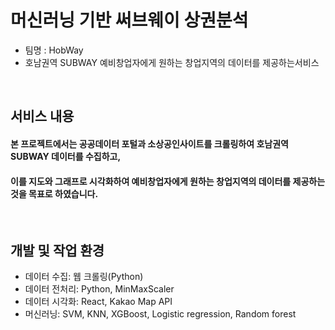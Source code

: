 # 머신러닝 기반 써브웨이 상권분석
- 팀명 : HobWay
- 호남권역 SUBWAY 예비창업자에게 원하는 창업지역의 데이터를 제공하는서비스
<br>

## 서비스 내용
#### 본 프로젝트에서는 공공데이터 포털과 소상공인사이트를 크롤링하여 호남권역 SUBWAY 데이터를 수집하고, 
#### 이를 지도와 그래프로 시각화하여 예비창업자에게 원하는 창업지역의 데이터를 제공하는 것을 목표로 하였습니다.

<br>

## 개발 및 작업 환경 
- 데이터 수집: 웹 크롤링(Python)
- 데이터 전처리: Python, MinMaxScaler
- 데이터 시각화: React, Kakao Map API
- 머신러닝: SVM, KNN, XGBoost, Logistic regression, Random forest
